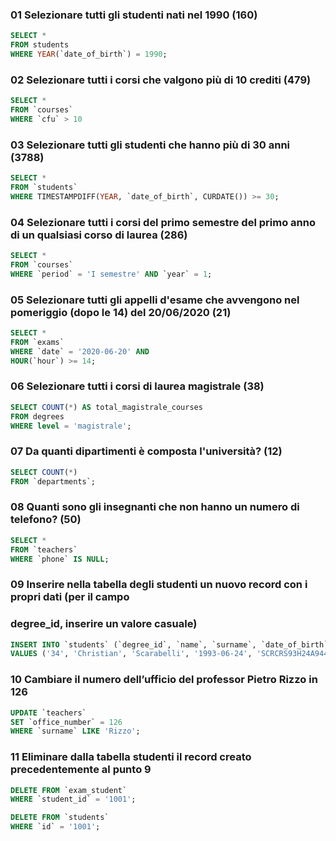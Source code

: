### 01 Selezionare tutti gli studenti nati nel 1990 (160)

```SQL
SELECT *
FROM students
WHERE YEAR(`date_of_birth`) = 1990;
```

### 02 Selezionare tutti i corsi che valgono più di 10 crediti (479)

```SQL
SELECT * 
FROM `courses`
WHERE `cfu` > 10
```

### 03 Selezionare tutti gli studenti che hanno più di 30 anni (3788)

```SQL
SELECT * 
FROM `students`
WHERE TIMESTAMPDIFF(YEAR, `date_of_birth`, CURDATE()) >= 30;
```
<!-- dove la differenza di data, tra l'anno di nascita e la data corrente è >= a 30 -->

### 04 Selezionare tutti i corsi del primo semestre del primo anno di un qualsiasi corso di laurea (286)

```SQL
SELECT * 
FROM `courses`
WHERE `period` = 'I semestre' AND `year` = 1;
```

### 05 Selezionare tutti gli appelli d'esame che avvengono nel pomeriggio (dopo le 14) del 20/06/2020 (21)

```SQL
SELECT * 
FROM `exams`
WHERE `date` = '2020-06-20' AND 
HOUR(`hour`) >= 14;
```

### 06 Selezionare tutti i corsi di laurea magistrale (38)

```SQL
SELECT COUNT(*) AS total_magistrale_courses 
FROM degrees 
WHERE level = 'magistrale'; 
```

### 07 Da quanti dipartimenti è composta l'università? (12)

```SQL
SELECT COUNT(*) 
FROM `departments`;
```

### 08 Quanti sono gli insegnanti che non hanno un numero di telefono? (50)

```SQL
SELECT *
FROM `teachers`
WHERE `phone` IS NULL;
```

### 09 Inserire nella tabella degli studenti un nuovo record con i propri dati (per il campo
### degree_id, inserire un valore casuale)

```SQL
INSERT INTO `students` (`degree_id`, `name`, `surname`, `date_of_birth`, `fiscal_code`, `enrolment_date`, `registration_number`, `email`) 
VALUES ('34', 'Christian', 'Scarabelli', '1993-06-24', 'SCRCRS93H24A944G', '2024-09-11', '678900', 'scachmabol@hotmail.it');
```

### 10 Cambiare il numero dell’ufficio del professor Pietro Rizzo in 126

```SQL
UPDATE `teachers` 
SET `office_number` = 126 
WHERE `surname` LIKE 'Rizzo';
```

### 11 Eliminare dalla tabella studenti il record creato precedentemente al punto 9

```SQL
DELETE FROM `exam_student` 
WHERE `student_id` = '1001'; 

DELETE FROM `students` 
WHERE `id` = '1001';
```

<!-- c'è un dato correlato in un'altra tabella: si può eliminare il dato prima nella tabella dipendente e poi in quella principale 
oppure attivare la cancellazione a cascata tra le 2 tabelle  -->
